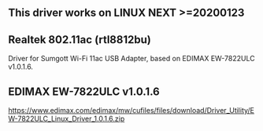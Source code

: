 ## This driver works on LINUX NEXT >=20200123

## Realtek 802.11ac (rtl8812bu)

Driver for Sumgott Wi-Fi 11ac USB Adapter, based on EDIMAX EW-7822ULC v1.0.1.6.

## EDIMAX EW-7822ULC v1.0.1.6

https://www.edimax.com/edimax/mw/cufiles/files/download/Driver_Utility/EW-7822ULC_Linux_Driver_1.0.1.6.zip

